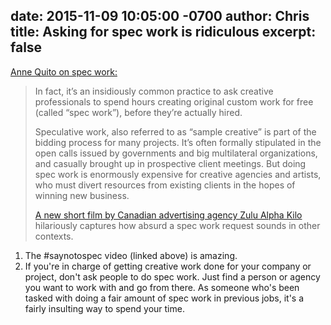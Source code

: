 date: 2015-11-09 10:05:00 -0700
author: Chris
title: Asking for spec work is ridiculous
excerpt: false
----

[Anne Quito on spec work:](http://qz.com/543643/its-time-to-stop-asking-creatives-to-work-for-free/)

> In fact, it’s an insidiously common practice to ask creative professionals to spend hours creating original custom work for free (called “spec work”), before they’re actually hired.
> 
> Speculative work, also referred to as “sample creative” is part of the bidding process for many projects. It’s often formally stipulated in the open calls issued by governments and big multilateral organizations, and casually brought up in prospective client meetings. But doing spec work is enormously expensive for creative agencies and artists, who must divert resources from existing clients in the hopes of winning new business.
> 
> [A new short film by Canadian advertising agency Zulu Alpha Kilo](https://www.youtube.com/watch?v=essNmNOrQto) hilariously captures how absurd a spec work request sounds in other contexts.

1. The #saynotospec video (linked above) is amazing. 
2. If you're in charge of getting creative work done for your company or project, don't ask people to do spec work. Just find a person or agency you want to work with and go from there. As someone who's been tasked with doing a fair amount of spec work in previous jobs, it's a fairly insulting way to spend your time. 